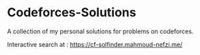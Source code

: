 # Codeforces-Solutions
A collection of my personal solutions for problems on codeforces.

Interactive search at : https://cf-solfinder.mahmoud-nefzi.me/
